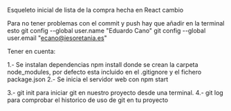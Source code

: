 Esqueleto inicial de lista de la compra hecha en React
cambio

Para no tener problemas con el commit y push hay que añadir en la terminal esto
git config --global user.name "Eduardo Cano" 
git config --global user.email "ecano@iesoretania.es"

Tener en cuenta:

1.- Se instalan dependencias npm install donde se crean la carpeta node_modules, por defecto esta incluido en el .gitignore y el fichero package.json
2.- Se inicia el servidor web con npm start

3.- git init para iniciar git en nuestro proyecto desde una terminal.
4.- git log para comprobar el historico de uso de git en tu proyecto

